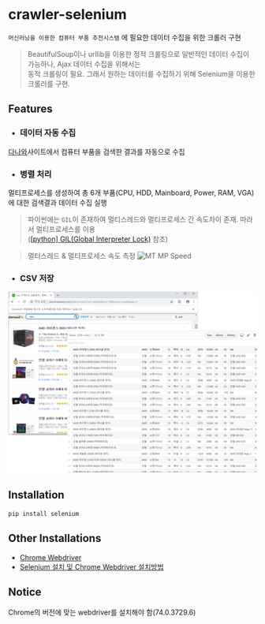 # crawler-selenium
`머신러닝을 이용한 컴퓨터 부품 추천시스템` 에 필요한 데이터 수집을 위한 크롤러 구현

> BeautifulSoup이나 urllib을 이용한 정적 크롤링으로 일반적인 데이터 수집이 가능하나, Ajax 데이터 수집을 위해서는   
동적 크롤링이 필요. 그래서 원하는 데이터를 수집하기 위해 Selenium을 이용한 크롤러를 구현.

## Features
* ### 데이터 자동 수집
[다나와](http://danawa.com/)사이트에서 컴퓨터 부품을 검색한 결과를 자동으로 수집

* ### 병렬 처리
멀티프로세스를 생성하여 총 6개 부품(CPU, HDD, Mainboard, Power, RAM, VGA)에 대한 검색결과 데이터 수집 실행
> 파이썬에는 ``GIL``이 존재하여 멀티스레드와 멀티프로세스 간 속도차이 존재. 따라서 멀티프로세스를 이용   
([[python] GIL(Global Interpreter Lock)](https://118k.tistory.com/606) 참조)

> 멀티스레드 & 멀티프로세스 속도 측정
<img src="https://user-images.githubusercontent.com/46367323/57009884-53b54a80-6c34-11e9-81c9-25a8baed6aba.png" width="70%" title="멀티스레드 멀티프로세스 속도 측정" alt="MT MP Speed"></img><br/>

* ### CSV 저장
![](example_csv.png)
## Installation
```python
pip install selenium
```
## Other Installations
- [Chrome Webdriver](http://chromedriver.chromium.org)
- [Selenium 설치 및 Chrome Webdriver 설치방법](http://blog.naver.com/PostView.nhn?blogId=kiddwannabe&logNo=221259054433&categoryNo=38&parentCategoryNo=0&viewDate=&currentPage=1&postListTopCurrentPage=1&from=search)
## Notice
Chrome의 버전에 맞는 webdriver를 설치해야 함(74.0.3729.6)

